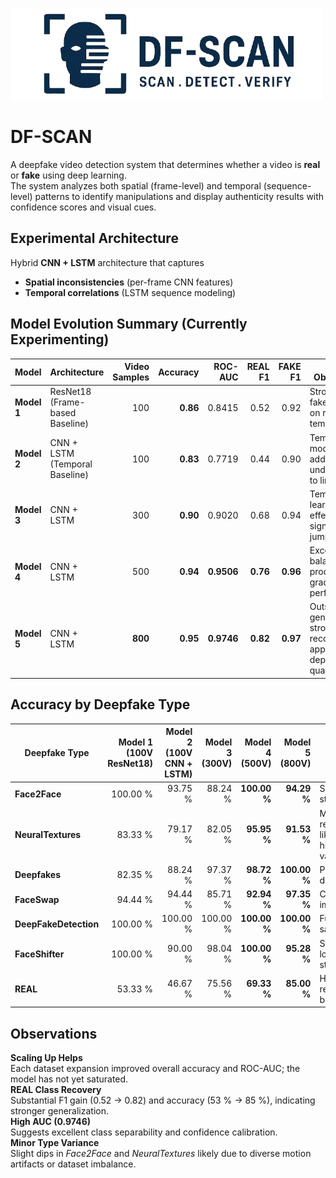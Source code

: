 !["DFSCAN Banner"](logo.png)

# DF-SCAN  
A deepfake video detection system that determines whether a video is **real** or **fake** using deep learning.  
The system analyzes both spatial (frame-level) and temporal (sequence-level) patterns to identify manipulations and display authenticity results with confidence scores and visual cues.

## Experimental Architecture  
Hybrid **CNN + LSTM** architecture that captures  
- **Spatial inconsistencies** (per-frame CNN features)  
- **Temporal correlations** (LSTM sequence modeling)  

## Model Evolution Summary (Currently Experimenting)

| **Model** | **Architecture** | **Video Samples** | **Accuracy** | **ROC-AUC** | **REAL F1** | **FAKE F1** | **Key Observation** |
|------------|------------------|------------------:|--------------:|-------------:|-------------:|-------------:|----------------------|
| **Model 1** | ResNet18 (Frame-based Baseline) | 100 | **0.86** | 0.8415 | 0.52 | 0.92 | Strong on fakes, weak on reals; lacks temporal cues |
| **Model 2** | CNN + LSTM (Temporal Baseline) | 100 | **0.83** | 0.7719 | 0.44 | 0.90 | Temporal modeling added, but underfit due to limited data |
| **Model 3** | CNN + LSTM | 300 | **0.90** | 0.9020 | 0.68 | 0.94 | Temporal learning effective; significant jump in AUC |
| **Model 4** | CNN + LSTM | 500 | **0.94** | **0.9506** | **0.76** | **0.96** | Excellent balance; near production-grade performance |
| **Model 5** | CNN + LSTM | **800** | **0.95** | **0.9746** | **0.82** | **0.97** | Outstanding generalization; strong REAL recovery; approaching deployment quality |

## Accuracy by Deepfake Type

| **Deepfake Type** | **Model 1 (100V ResNet18)** | **Model 2 (100V CNN + LSTM)** | **Model 3 (300V)** | **Model 4 (500V)** | **Model 5 (800V)** | **Trend** |
|--------------------|------------------------------:|-------------------------------:|--------------------:|--------------------:|--------------------:|------------|
| **Face2Face** | 100.00 % | 93.75 % | 88.24 % | **100.00 %** | **94.29 %** | Slight dip; still robust |
| **NeuralTextures** | 83.33 % | 79.17 % | 82.05 % | **95.95 %** | **91.53 %** | Minor regression, likely due to higher variety |
| **Deepfakes** | 82.35 % | 88.24 % | 97.37 % | **98.72 %** | **100.00 %** | Perfect detection |
| **FaceSwap** | 94.44 % | 94.44 % | 85.71 % | **92.94 %** | **97.35 %** | Consistent improvement |
| **DeepFakeDetection** | 100.00 % | 100.00 % | 100.00 % | **100.00 %** | **100.00 %** | Fully saturated |
| **FaceShifter** | 100.00 % | 90.00 % | 98.04 % | **100.00 %** | **95.28 %** | Slightly lower but stable |
| **REAL** | 53.33 % | 46.67 % | 75.56 % | **69.33 %** | **85.00 %** | Huge recovery; best so far |


## Observations

**Scaling Up Helps**  
Each dataset expansion improved overall accuracy and ROC-AUC; the model has not yet saturated.  
**REAL Class Recovery**  
Substantial F1 gain (0.52 → 0.82) and accuracy (53 % → 85 %), indicating stronger generalization.  
**High AUC (0.9746)**  
Suggests excellent class separability and confidence calibration.  
**Minor Type Variance**  
Slight dips in *Face2Face* and *NeuralTextures* likely due to diverse motion artifacts or dataset imbalance.  

